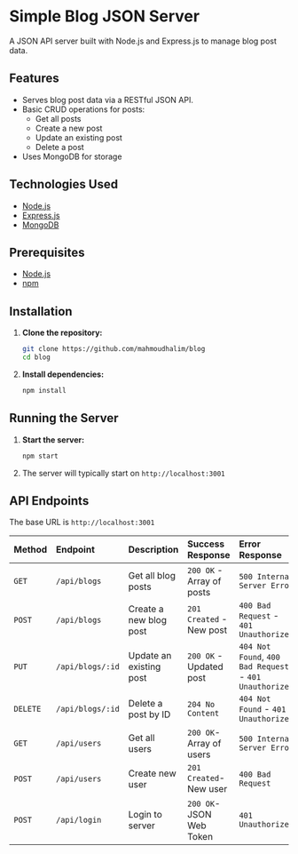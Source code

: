 # Simple Blog JSON Server

A JSON API server built with Node.js and Express.js to manage blog post data.

## Features

- Serves blog post data via a RESTful JSON API.
- Basic CRUD operations for posts:
  - Get all posts
  <!-- * Get a single post by ID -->
  - Create a new post
  - Update an existing post
  - Delete a post
- Uses MongoDB for storage

## Technologies Used

- [Node.js](https://nodejs.org/)
- [Express.js](https://expressjs.com/)
- [MongoDB](https://www.mongodb.com/)

## Prerequisites

- [Node.js](https://nodejs.org/)
- [npm](https://www.npmjs.com/)

## Installation

1. **Clone the repository:**

    ```bash
    git clone https://github.com/mahmoudhalim/blog
    cd blog
    ```

2. **Install dependencies:**

    ```bash
    npm install
    ```

## Running the Server

1. **Start the server:**

    ```bash
    npm start
    ```

2. The server will typically start on `http://localhost:3001`

## API Endpoints

The base URL is `http://localhost:3001`

| Method   | Endpoint     | Description             | Success Response          | Error Response                     |
| :------- | :----------- | :---------------------- | :------------------------ | :--------------------------------- |
| `GET`    | `/api/blogs`     | Get all blog posts      | `200 OK` - Array of posts | `500 Internal Server Error`        |
| `POST`   | `/api/blogs`     | Create a new blog post  | `201 Created` - New post  | `400 Bad Request` - `401 Unauthorized`                 |
| `PUT`    | `/api/blogs/:id` | Update an existing post | `200 OK` - Updated post   | `404 Not Found`, `400 Bad Request` - `401 Unauthorized` |
| `DELETE` | `/api/blogs/:id` | Delete a post by ID     | `204 No Content`          | `404 Not Found`      - `401 Unauthorized`              |
|`GET`| `/api/users` | Get all users | `200 OK`- Array of users | `500 Internal Server Error`|
|`POST` | `/api/users` | Create new user| `201 Created`- New user| `400 Bad Request`|
|`POST` |`/api/login` | Login to server | `200 OK`- JSON Web Token | `401 Unauthorized`|
